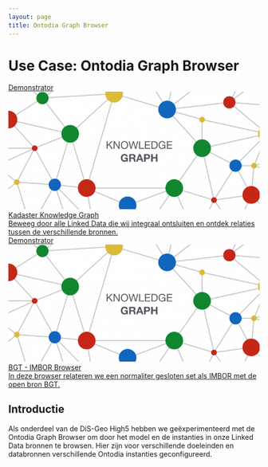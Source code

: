 ```yaml
---
layout: page
title: Ontodia Graph Browser
---
```

# Use Case: Ontodia Graph Browser

<div class="cards-wrapper">
  <a href="/demonstrators/graph-browser/ontodia-knowledge-graph">
    <div class="card">
      <div class="card-type">Demonstrator</div>
      <img class="card-image" src="/assets/images/knowledge_graph.png">
      <div class="card-title">Kadaster Knowledge Graph</div>
      <div class="card-description">Beweeg door alle Linked Data die wij integraal ontsluiten en ontdek relaties tussen de verschillende bronnen. </div>
    </div>
  </a>
  <a href="/demonstrators/graph-browser/ontodia-imbor">
    <div class="card">
      <div class="card-type">Demonstrator</div>
      <img class="card-image" src="/assets/images/knowledge_graph.png">
      <div class="card-title">BGT - IMBOR Browser</div>
      <div class="card-description">In deze browser relateren we een normaliter gesloten set als IMBOR met de open bron BGT. </div>
    </div>
  </a>
</div>

## Introductie
Als onderdeel van de DiS-Geo High5 hebben we geëxperimenteerd met de Ontodia Graph Browser om door het model en de instanties in onze Linked Data bronnen te browsen. 
Hier zijn voor verschillende doeleinden en databronnen verschillende Ontodia instanties geconfigureerd. 



